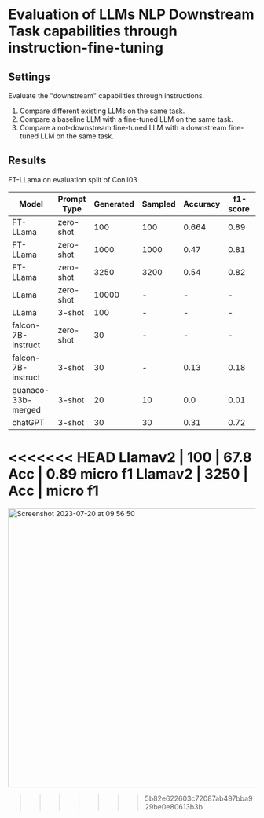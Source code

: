 # Evaluation of LLMs NLP Downstream Task capabilities through instruction-fine-tuning


## Settings

Evaluate the "downstream" capabilities through instructions.

1. Compare different existing LLMs on the same task.
2. Compare a baseline LLM with a fine-tuned LLM on the same task.
3. Compare a not-downstream fine-tuned LLM with a downstream fine-tuned LLM on the same task.



## Results

FT-LLama on evaluation split of Conll03

| Model | Prompt Type | Generated | Sampled | Accuracy | f1-score | 
| --- | --- | --- | --- | --- | --- |
| FT-LLama | zero-shot | 100  | 100 | 0.664 | 0.89 |
| FT-LLama | zero-shot | 1000 | 1000 | 0.47 | 0.81 |
| FT-LLama | zero-shot | 3250 | 3200 | 0.54 | 0.82 |
| LLama | zero-shot | 10000 | - | - | - |
| LLama | 3-shot | 100 | - | - | - |
| falcon-7B-instruct | zero-shot | 30 | - | - | - |
| falcon-7B-instruct | 3-shot | 30 | - | 0.13 | 0.18 |
| guanaco-33b-merged | 3-shot | 20 | 10 | 0.0 | 0.01 |
| chatGPT | 3-shot | 30 | 30 | 0.31 | 0.72|

<<<<<<< HEAD
Llamav2 | 100  | 67.8 Acc | 0.89 micro f1
Llamav2 | 3250 | Acc | micro f1
=======

<img width="568" alt="Screenshot 2023-07-20 at 09 56 50" src="https://github.com/flairNLP/ai-dataset-generator/assets/22773355/273c3dbf-1e8d-481e-9485-9cad4024aca4">

>>>>>>> 5b82e622603c72087ab497bba929be0e80613b3b
